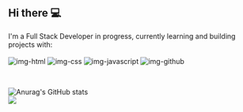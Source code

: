## Hi there :computer:

I'm a Full Stack Developer in progress, currently learning and building projects with:
<br>
<br>
<img src="https://img.shields.io/badge/HTML5-E34F26?style=for-the-badge&logo=html5&logoColor=white" alt="img-html"/>
<img src="https://img.shields.io/badge/CSS3-1572B6?style=for-the-badge&logo=css3&logoColor=white" alt="img-css"/>
<img src="https://img.shields.io/badge/JavaScript-F7DF1E?style=for-the-badge&logo=javascript&logoColor=black" alt="img-javascript"/>
<img src="https://img.shields.io/badge/GitHub-100000?style=for-the-badge&logo=github&logoColor=white" alt="img-github"/>

<br>

![Anurag's GitHub stats](https://github-readme-stats.vercel.app/api?username=anuraghazra&show_icons=true&theme=radical)
<br>
![](https://komarev.com/ghpvc/?username=jonesjcf)
